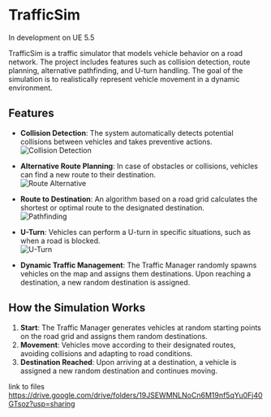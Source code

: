 # TrafficSim

In development on UE 5.5

TrafficSim is a traffic simulator that models vehicle behavior on a road network. The project includes features such as collision detection, route planning, alternative pathfinding, and U-turn handling. The goal of the simulation is to realistically represent vehicle movement in a dynamic environment.

## Features

- **Collision Detection**: The system automatically detects potential collisions between vehicles and takes preventive actions.  
  ![Collision Detection](/demo/collision_detection.gif)

- **Alternative Route Planning**: In case of obstacles or collisions, vehicles can find a new route to their destination.  
  ![Route Alternative](/demo/route_alternative.gif)

- **Route to Destination**: An algorithm based on a road grid calculates the shortest or optimal route to the designated destination.  
  ![Pathfinding](/demo/pathfinding.gif)

- **U-Turn**: Vehicles can perform a U-turn in specific situations, such as when a road is blocked.  
  ![U-Turn](/demo/u_turn.gif)

- **Dynamic Traffic Management**: The Traffic Manager randomly spawns vehicles on the map and assigns them destinations. Upon reaching a destination, a new random destination is assigned.  

## How the Simulation Works

1. **Start**: The Traffic Manager generates vehicles at random starting points on the road grid and assigns them random destinations.
2. **Movement**: Vehicles move according to their designated routes, avoiding collisions and adapting to road conditions.
3. **Destination Reached**: Upon arriving at a destination, a vehicle is assigned a new random destination and continues moving.

link to files
https://drive.google.com/drive/folders/19JSEWMNLNoCn6M19nf5qYu0Fj40GTsoz?usp=sharing
